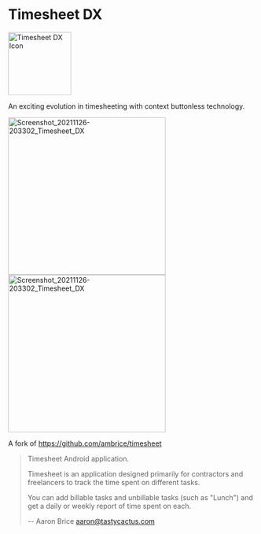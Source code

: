 # Timesheet DX

<img alt="Timesheet DX Icon" src="https://github.com/ColinKinloch/timesheetdx/blob/2fa215e32252b3f747df56350bb8e75828e58a00/app/src/main/res/mipmap/ic_launcher.png?raw=true" width="128px" />

An exciting evolution in timesheeting with context buttonless technology.

<img alt="Screenshot_20211126-203302_Timesheet_DX" src="https://user-images.githubusercontent.com/334272/143780181-a2a0ef1f-a7b8-4f9f-b8d0-e7d5eb5f702b.png" width="320px" /> <img alt="Screenshot_20211126-203302_Timesheet_DX" src="https://user-images.githubusercontent.com/334272/143780182-6c70b857-fe28-43d1-afb8-2e2713bd5853.png" width="320px" />

A fork of https://github.com/ambrice/timesheet

> Timesheet Android application.
> 
> Timesheet is an application designed primarily for contractors and freelancers to track the time spent on different tasks.
> 
> You can add billable tasks and unbillable tasks (such as "Lunch") and get a daily or weekly report of time spent on each.
> 
> -- Aaron Brice <aaron@tastycactus.com>
